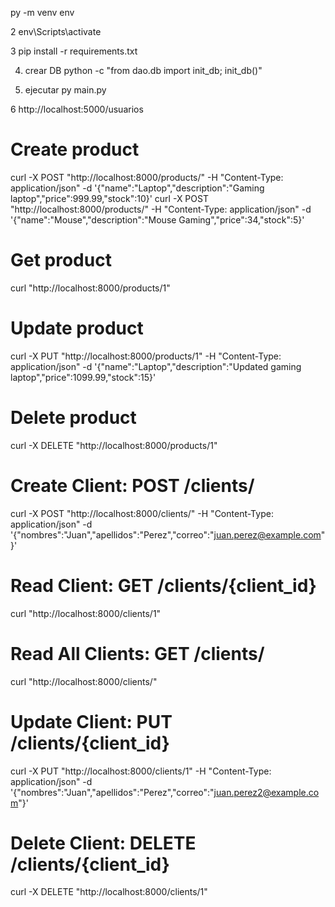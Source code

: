 py -m venv env

2
env\Scripts\activate

3
pip install -r requirements.txt

4. crear DB
python -c "from dao.db import init_db; init_db()"

5. ejecutar
py main.py

6
http://localhost:5000/usuarios

# Create product
curl -X POST "http://localhost:8000/products/" -H "Content-Type: application/json" -d '{"name":"Laptop","description":"Gaming laptop","price":999.99,"stock":10}'
curl -X POST "http://localhost:8000/products/" -H "Content-Type: application/json" -d '{"name":"Mouse","description":"Mouse Gaming","price":34,"stock":5}'

# Get product
curl "http://localhost:8000/products/1"

# Update product
curl -X PUT "http://localhost:8000/products/1" -H "Content-Type: application/json" -d '{"name":"Laptop","description":"Updated gaming laptop","price":1099.99,"stock":15}'

# Delete product
curl -X DELETE "http://localhost:8000/products/1"

# Create Client: POST /clients/
curl -X POST "http://localhost:8000/clients/" -H "Content-Type: application/json" -d '{"nombres":"Juan","apellidos":"Perez","correo":"juan.perez@example.com"}'

# Read Client: GET /clients/{client_id}
curl "http://localhost:8000/clients/1"

# Read All Clients: GET /clients/
curl "http://localhost:8000/clients/"

# Update Client: PUT /clients/{client_id}
curl -X PUT "http://localhost:8000/clients/1" -H "Content-Type: application/json" -d '{"nombres":"Juan","apellidos":"Perez","correo":"juan.perez2@example.com"}'

# Delete Client: DELETE /clients/{client_id}
curl -X DELETE "http://localhost:8000/clients/1"